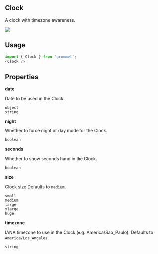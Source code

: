 ## Clock
A clock with timezone awareness.

[![](https://codesandbox.io/static/img/play-codesandbox.svg)](https://codesandbox.io/s/github/grommet/grommet-sandbox?initialpath=clock&amp;module=%2Fsrc%2FClock.js)
## Usage

```javascript
import { Clock } from 'grommet';
<Clock />
```

## Properties

**date**

Date to be used in the Clock.

```
object
string
```

**night**

Whether to force night or day mode for the Clock.

```
boolean
```

**seconds**

Whether to show seconds hand in the Clock.

```
boolean
```

**size**

Clock size Defaults to `medium`.

```
small
medium
large
xlarge
huge
```

**timezone**

IANA timezone to use in the Clock (e.g. America/Sao_Paulo). Defaults to `America/Los_Angeles`.

```
string
```
  